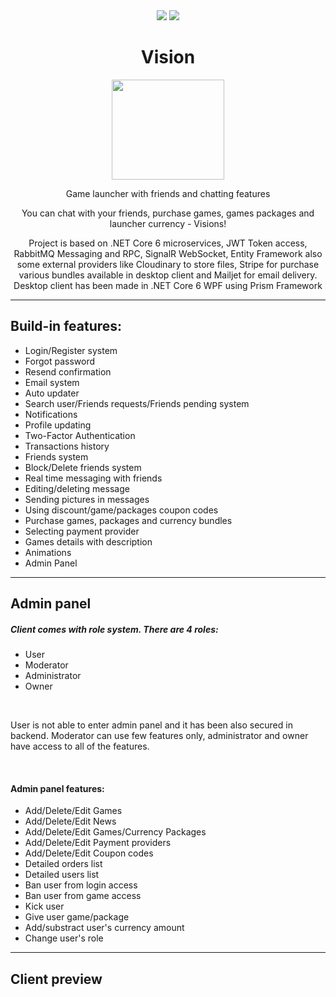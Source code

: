 <div id="shields" align="center">
  <a>
    <img src="https://github.com/Gulyeh/Vision/actions/workflows/dotnet.yml/badge.svg"/>
  </a>
  <a>
    <img src="https://github.com/Gulyeh/Vision/actions/workflows/node.js.yml/badge.svg"/>
  </a>
</div>

<div id="title" align="center">
  <h1>Vision</h1>
  <img src="https://user-images.githubusercontent.com/38474768/176936530-665d5bba-3671-4f99-a5cc-07112362568c.png" height=160 width=180/>
  <p>Game launcher with friends and chatting features</p>
  <p>You can chat with your friends, purchase games, games packages and launcher currency - Visions!</p>
  <p>Project is based on .NET Core 6 microservices, JWT Token access, RabbitMQ Messaging and RPC, SignalR WebSocket, Entity Framework also some external providers like Cloudinary to store files, Stripe for purchase various bundles available in desktop client and Mailjet for email delivery. Desktop client has been made in .NET Core 6 WPF using Prism Framework</p>
</div>

 ---
 
 <div id="features">
  <h2>Build-in features:</h2>
  <ul>
    <li>Login/Register system</li>
    <li>Forgot password</li>
    <li>Resend confirmation</li>
    <li>Email system</li>
    <li>Auto updater</li>
    <li>Search user/Friends requests/Friends pending system</li>
    <li>Notifications</li>
    <li>Profile updating</li>
    <li>Two-Factor Authentication</li>
    <li>Transactions history</li>
    <li>Friends system</li>
    <li>Block/Delete friends system</li>
    <li>Real time messaging with friends</li>
    <li>Editing/deleting message</li>
    <li>Sending pictures in messages</li>
    <li>Using discount/game/packages coupon codes</li>
    <li>Purchase games, packages and currency bundles</li>
    <li>Selecting payment provider</li>
    <li>Games details with description</li>
    <li>Animations</li>
    <li>Admin Panel</li>
  </ul>
 </div>
 
  ---
  
<div id="adminFeatures">
  <h2>Admin panel</h2>
  <h5>Client comes with role system. There are 4 roles:</h5>
  <ul>
    <li>User</li>
    <li>Moderator</li>
    <li>Administrator</li>
    <li>Owner</li>
  </ul>
  
  </br>
  
  <p>User is not able to enter admin panel and it has been also secured in backend. Moderator can use few features only, administrator and owner have access to all of the features.</p>
  
  </br>
  
  <h4>Admin panel features:</h4>
  <ul>
    <li>Add/Delete/Edit Games</li>
    <li>Add/Delete/Edit News</li>
    <li>Add/Delete/Edit Games/Currency Packages</li>
    <li>Add/Delete/Edit Payment providers</li>
    <li>Add/Delete/Edit Coupon codes</li>
    <li>Detailed orders list</li>
    <li>Detailed users list</li>
    <li>Ban user from login access</li>
    <li>Ban user from game access</li>
    <li>Kick user</li>
    <li>Give user game/package</li>
    <li>Add/substract user's currency amount</li>
    <li>Change user's role</li>
  </ul>
 </div>
  
  ---
  
  <div id="preview">
     <h2>Client preview</h2>
     
  </div>
